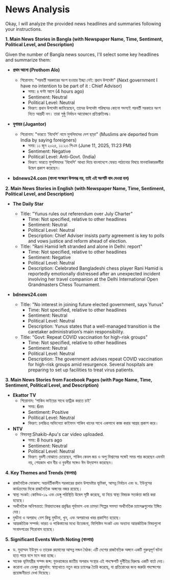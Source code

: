 # News Analysis

Okay, I will analyze the provided news headlines and summaries following your instructions.

**1. Main News Stories in Bangla (with Newspaper Name, Time, Sentiment, Political Level, and Description)**

Given the number of Bangla news sources, I'll select some key headlines and summarize them:

*   **প্রথম আলো (Prothom Alo)**

    *   শিরোনাম: "পরবর্তী সরকারের অংশ হওয়ার ইচ্ছা নেই: প্রধান উপদেষ্টা" (Next government I have no intention to be part of it : Chief Advisor)
        *   সময়: ৪ ঘণ্টা আগে (4 hours ago)
        *   Sentiment: Neutral
        *   Political Level: Neutral
        *   বিবরণ: প্রধান উপদেষ্টা জানিয়েছেন, তাদের উপদেষ্টা পরিষদের কোনো সদস্যই পরবর্তী সরকারে অংশ নিতে আগ্রহী নন। তারা সুষ্ঠু নির্বাচন আয়োজনে প্রতিশ্রুতিবদ্ধ।
*   **যুগান্তর (Jugantor)**

    *   শিরোনাম: "ভারতে ‘বিদেশি’ নামে মুসলিমদের দেশ ছাড়া" (Muslims are deported from India by saying foreigners)
        *   সময়: ১১ জুন ২০২৫, ১১:২৩ পিএম (June 11, 2025, 11:23 PM)
        *   Sentiment: Negative
        *   Political Level: Anti-Govt. (India)
        *   বিবরণ: ভারতে মুসলিমদের 'বিদেশি' আখ্যা দিয়ে বাংলাদেশে ফেরত পাঠানোর বিষয়ে মানবাধিকারকর্মীরা উদ্বেগ প্রকাশ করেছেন।
*   **bdnews24.com (বাংলা সংস্করণ উপলব্ধ নয়, তাই এই অংশটি বাদ দেওয়া হল)**

**2. Main News Stories in English (with Newspaper Name, Time, Sentiment, Political Level, and Description)**

*   **The Daily Star**

    *   Title: "Yunus rules out referendum over July Charter"
        *   Time: Not specified, relative to other headlines
        *   Sentiment: Neutral
        *   Political Level: Neutral
        *   Description: Chief Adviser insists party agreement is key to polls and vows justice and reform ahead of election.
    *   Title: "Rani Hamid left stranded and alone in Delhi: report"
        *   Time: Not specified, relative to other headlines
        *   Sentiment: Negative
        *   Political Level: Neutral
        *   Description: Celebrated Bangladeshi chess player Rani Hamid is reportedly emotionally distressed after an unexpected incident involving her travel companion at the Delhi International Open Grandmasters Chess Tournament.
*   **bdnews24.com**

    *   Title: "No interest in joining future elected government, says Yunus"
        *   Time: Not specified, relative to other headlines
        *   Sentiment: Neutral
        *   Political Level: Neutral
        *   Description: Yunus states that a well-managed transition is the caretaker administration’s main responsibility.
    *   Title: "Govt: Repeat COVID vaccination for high-risk groups"
        *   Time: Not specified, relative to other headlines
        *   Sentiment: Neutral
        *   Political Level: Neutral
        *   Description: The government advises repeat COVID vaccination for high-risk groups amid resurgence. Several hospitals are preparing to set up facilities to treat virus patients.

**3. Main News Stories from Facebook Pages (with Page Name, Time, Sentiment, Political Level, and Description)**

*   **Ekattor TV**
    *   শিরোনাম: ‘শাকিব ভাইয়ের সাথে হ্যাট্রিক করতে চাই’
        *   সময়: 6m
        *   Sentiment: Positive
        *   Political Level: Neutral
        *   বিবরণ: চলচ্চিত্র অভিনেতা কাইফান শাকিব খানের সাথে একসাথে কাজ করার আগ্রহ প্রকাশ করে।
*   **NTV**
    *   বিষয়বস্তু:Shakib-Apu's car video uploaded.
         *   সময়: 8 hours ago
        *   Sentiment: Neutral
        *   Political Level: Neutral
        *   বিবরণ: বুবলী বোঝাতে চেয়েছেন, শাকিব কেবল জয় ও অপু বিশ্বাসের সঙ্গেই সময় পার করেছেন এমনটা নয়, শেহজাদ খান বীর ও বুবলীর সঙ্গেও ঈদ উদ্‌যাপন করেছেন।

**4. Key Themes and Trends (বাংলায়)**

*   রাজনৈতিক ফোকাস: অন্তর্বর্তীকালীন সরকারের প্রধান উপদেষ্টার ভূমিকা, আসন্ন নির্বাচন এবং ড. ইউনূসের কার্যক্রমের দিকে রাজনৈতিক অঙ্গনের নজর রয়েছে।
*   স্বাস্থ্য সংকট: কোভিড-১৯ এবং ডেঙ্গু পরিস্থিতি উদ্বেগ সৃষ্টি করেছে, যা নিয়ে স্বাস্থ্য বিষয়ক সতর্কতা জারি করা হয়েছে।
*   অর্থনৈতিক অনিশ্চয়তা: বিশ্বব্যাংকের প্রবৃদ্ধির পূর্বাভাস এবং চামড়া শিল্পের সমস্যা অর্থনৈতিক চ্যালেঞ্জগুলোর ইঙ্গিত দেয়।
*   দুর্ঘটনা ও অপরাধ: বেশ কিছু দুর্ঘটনা, খুন, এবং অপরাধের খবর প্রকাশিত হয়েছে।
*   আন্তর্জাতিক সম্পর্ক: ভারত ও পাকিস্তানের মধ্যে উত্তেজনা, ফিলিস্তিন সংকট এবং অন্যান্য আন্তর্জাতিক বিষয়গুলো সংবাদপত্রের শিরোনাম হয়েছে।

**5. Significant Events Worth Noting (বাংলায়)**

*   ড. মুহাম্মদ ইউনূস ও তারেক রহমানের আসন্ন লন্ডন বৈঠক: এটি দেশের রাজনৈতিক অঙ্গনে একটি গুরুত্বপূর্ণ ঘটনা হতে পারে বলে মনে করা হচ্ছে।
*   সাবেক ভূমিমন্ত্রীর সম্পদ জব্দ: যুক্তরাজ্যের জাতীয় অপরাধ সংস্থার এই পদক্ষেপটি দুর্নীতির বিরুদ্ধে একটি বার্তা দেয়।
*   করোনা এবং ডেঙ্গুর প্রাদুর্ভাব: স্বাস্থ্যখাতে নতুন করে চ্যালেঞ্জ তৈরি করেছে, যা প্রতিরোধের জন্য জরুরি পদক্ষেপের প্রয়োজনীয়তা দেখা দিয়েছে।
